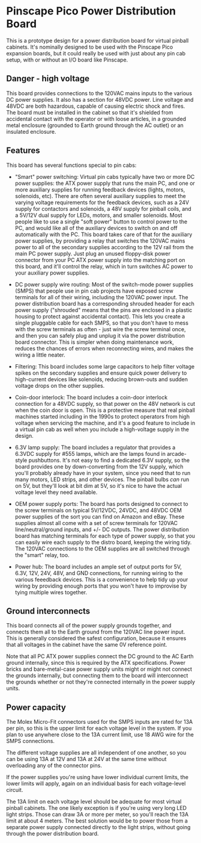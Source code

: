 # Pinscape Pico Power Distribution Board

This is a prototype design for a power distribution board for virtual
pinball cabinets.  It's nominally designed to be used with the
Pinscape Pico expansion boards, but it could really be used with just
about any pin cab setup, with or without an I/O board like Pinscape.

## Danger - high voltage

This board provides connections to the 120VAC mains inputs to the
various DC power supplies.  It also has a section for 48VDC power.
Line voltage and 48VDC are both hazardous, capable of causing electric
shock and fires.  The board must be installed in the cabinet so that
it's shielded from accidental contact with the operator or with loose
articles, in a grounded metal enclosure (grounded to Earth ground
through the AC outlet) or an insulated enclosure.


## Features

This board has several functions special to pin cabs:

* "Smart" power switching: Virtual pin cabs typically have two or
more DC power supplies: the ATX power supply that runs the main PC,
and one or more auxiliary supplies for running feedback devices
(lights, motors, solenoids, etc).  There are often several auxiliary
supplies to meet the varying voltage requirements for the feedback
devices, such as a 24V supply for contactors and solenoids, a 48V
supply for pinball coils, and a 5V/12V dual supply for LEDs, motors,
and smaller solenoids.  Most people like to use a single "soft power"
button to control power to the PC, and would like all of the auxiliary
devices to switch on and off automatically with the PC.  This board
takes care of that for the auxiliary power supplies, by providing a
relay that switches the 120VAC mains power to all of the secondary
supplies according to the 12V rail from the main PC power supply.
Just plug an unused floppy-disk power connector from your PC ATX
power supply into the matching port on this board, and it'll control
the relay, which in turn switches AC power to your auxiliary power
supplies.

* DC power supply wire routing: Most of the switch-mode power supplies
(SMPS) that people use in pin cab projects have exposed screw
terminals for all of their wiring, including the 120VAC power input.
The power distribution board has a corresponding shrouded header for
each power supply ("shrouded" means that the pins are enclosed in a
plastic housing to protect against accidental contact).  This lets you
create a single pluggable cable for each SMPS, so that you don't have
to mess with the screw terminals as often - just wire the screw
terminal once, and then you can safely plug and unplug it via the
power distribution board connector.  This is simpler when doing
maintenance work, reduces the chances of errors when reconnecting
wires, and makes the wiring a little neater.

* Filtering: This board includes some large capacitors to help filter
voltage spikes on the secondary supplies and ensure quick power
delivery to high-current devices like solenoids, reducing brown-outs
and sudden voltage drops on the other supplies.

* Coin-door interlock: The board includes a coin-door interlock
connection for a 48VDC supply, so that power on the 48V network is
cut when the coin door is open.  This is a protective measure that
real pinball machines started including in the 1990s to protect
operators from high voltage when servicing the machine, and it's
a good feature to include in a virtual pin cab as well when you
include a high-voltage supply in the design.

* 6.3V lamp supply: The board includes a regulator that provides a
6.3VDC supply for #555 lamps, which are the lamps found in
arcade-style pushbuttons.  It's not easy to find a dedicated 6.3V
supply, so the board provides one by down-converting from the 12V
supply, which you'll probably already have in your system, since you
need that to run many motors, LED strips, and other devices.  The
pinball bulbs *can* run on 5V, but they'll look at bit dim at 5V,
so it's nice to have the actual voltage level they need available.

* OEM power supply ports: The board has ports designed to connect
to the screw terminals on typical 5V/12VDC, 24VDC, and 48VDC OEM
power supplies of the sort you can find on Amazon and eBay.  These
supplies almost all come with a set of screw terminals for 120VAC
line/neutral/ground inputs, and +/- DC outputs.  The power distribution
board has matching terminals for each type of power supply, so that
you can easily wire each supply to the distro board, keeping the
wiring tidy.  The 120VAC connections to the OEM supplies are all
switched through the "smart" relay, too.

* Power hub: The board includes an ample set of output ports for 5V,
6.3V, 12V, 24V, 48V, and GND connections, for running wiring to the
various feeedback devices.  This is a convenience to help tidy up your
wiring by providing enough ports that you won't have to improvise by
tying multiple wires together.


## Ground interconnects

This board connects all of the power supply grounds together, and
connects them all to the Earth ground from the 120VAC line power
input.  This is generally considered the safest configuration, because
it ensures that all voltages in the cabinet have the same 0V reference
point.

Note that all PC ATX power supplies connect the DC ground to the AC
Earth ground internally, since this is required by the ATX
specifications.  Power bricks and bare-metal-case power supply units
might or might not connect the grounds internally, but connecting them
to the board will interconnect the grounds whether or not they're
connected internally in the power supply units.


## Power capacity

The Molex Micro-Fit connectors used for the SMPS inputs are rated for
13A per pin, so this is the upper limit for each voltage level in the
system.  If you plan to use anywhere close to the 13A current limit,
use 18 AWG wire for the SMPS connections.

The different voltage supplies are all independent of one another, so
you can be using 13A at 12V and 13A at 24V at the same time without
overloading any of the connector pins.

If the power supplies you're using have lower individual current
limits, the lower limits will apply, again on an individual basis for
each voltage-level circuit.

The 13A limit on each voltage level should be adequate for most
virtual pinball cabinets.  The one likely exception is if you're using
very long LED light strips.  Those can draw 3A or more per meter, so
you'll reach the 13A limit at about 4 meters.  The best solution would
be to power those from a separate power supply connected directly to
the light strips, without going through the power distribution board.
